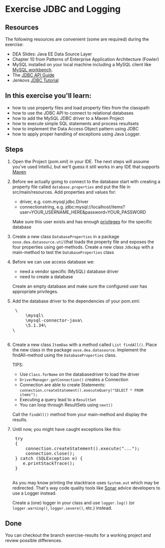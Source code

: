 Exercise JDBC and Logging
=========================
Resources
-------------
The following resources are convenient (some are required) during the exercise:

* DEA Slides: Java EE Data Source Layer 
* Chapter 10 from Patterns of Enterprise Application Architecture (Fowler)
* MySQL installed on your local machine including a MySQL client like [MySQL workbench](https://dev.mysql.com/downloads/workbench/). 
* The [JDBC API Guide](http://docs.oracle.com/javase/7/docs/technotes/guides/jdbc/)
* Jenkovs [JDBC Tutorial](http://tutorials.jenkov.com/jdbc/index.html)
 
In this exercise you'll learn:
------------------------------
* how to use property files and load property files from the classpath
* how to use the JDBC API to connect to relational databases
* how to add the MySQL JDBC driver to a Maven Project
* how to execute simple SQL statements and process resultsets
* how to implement the Data Access Object pattern using JDBC
* how to apply proper handling of exceptions using Java Logger. 

Steps
-----
1. Open the Project (pom.xml) in your IDE. The next steps will assume you've used IntelliJ, but we'll guess it still works in any IDE that supports [Maven](http://maven.apache.org/ "Maven")

2. Before we actually going to connect to the database start with creating a property file called <code>database.properties</code> and put the file in src/main/resources. Add properties and values for:
	* driver, e.g. com.mysql.jdbc.Driver
	* connectionstring, e.g. jdbc:mysql://localhost/items?user=YOUR_USERNAME_HERE&password=YOUR_PASSWORD
	 
	Make sure this user exists and has enough [privileges](https://www.digitalocean.com/community/tutorials/how-to-create-a-new-user-and-grant-permissions-in-mysql "privileges") for the specific database

3. Create a new class <code>DatabaseProperties</code> in a package <code>oose.dea.datasource.util</code>that loads the property file and exposes the four properties using get-methods. Create a new class <code>JdbcApp</code> with a main-method to test the <code>DatabaseProperties</code> class

4. Before we can use access database we:
	* need a vendor specific (MySQL) database driver
	* need to create a database
	
	Create an empty database and make sure the configured user has appropriate privileges. 
	
5. Add the database driver to the dependencies of your pom.xml:

	<pre>
	\<dependency>
        \<groupId>mysql\</groupId>
        \<artifactId>mysql-connector-java\</artifactId>
        \<version>5.1.34\</version>
   \</dependency>
	
6. Create a new class <code>ItemDao</code> with a method called <code>List<Item> findAll()</code>. Place the new class in the package <code>oose.dea.datasource</code>. Implement the findAll-method using the <code>DatabaseProperties</code> class. 

	TIPS:
	* Use <code>Class.forName</code> on the databasedriver to load the driver 
	* <code>DriverManager.getConnection()</code> creates a Connection 
	* Connection are able to create Statements: <code>connection.createStatement().executeQuery("SELECT * FROM items");</code>
	* Executing a query lead to a <code>ResultSet</code>
	* You can loop through ResultSets using <code>next()</code>

	Call the <code>findAll()</code> method from your main-method and display the results.

7. Until now, you might have caught exceptions like this:
	<pre>
	try 
	{
    	connection.createStatement().execute("...");
      	connection.close();
    } catch (SQLException e) {
       e.printStackTrace();
    }
	</pre>

	As you may know printing the stacktrace uses <code>System.out</code> which may be redirected. That's way code quality tools like [Sonar](http://www.sonarqube.org) advice developers to use a Logger instead. 
	
	Create a (one) logger in your class and use <code>logger.log()</code> (or <code>logger.warning()</code>, <code>logger.severe()</code>, etc.) instead. 
	
Done 
----
You can checkout the branch exercise-results for a working project and review possible differences. 